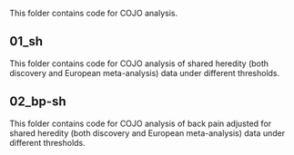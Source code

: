 This folder contains code for COJO analysis.

## 01_sh
This folder contains code for COJO analysis of shared heredity (both discovery and European meta-analysis) data under different thresholds.

## 02_bp-sh
This folder contains code for COJO analysis of back pain adjusted for shared heredity (both discovery and European meta-analysis) data under different thresholds.
